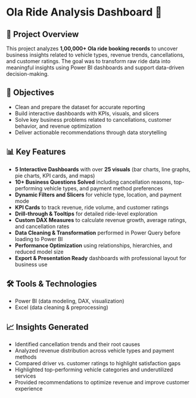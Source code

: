 # Ola Ride Analysis Dashboard 🚖  

## 📌 Project Overview  
This project analyzes **1,00,000+ Ola ride booking records** to uncover business insights related to vehicle types, revenue trends, cancellations, and customer ratings. The goal was to transform raw ride data into meaningful insights using Power BI dashboards and support data-driven decision-making.  

## 🎯 Objectives  
- Clean and prepare the dataset for accurate reporting  
- Build interactive dashboards with KPIs, visuals, and slicers  
- Solve key business problems related to cancellations, customer behavior, and revenue optimization  
- Deliver actionable recommendations through data storytelling  

## 📊 Key Features  
- **5 Interactive Dashboards** with over **25 visuals** (bar charts, line graphs, pie charts, KPI cards, and maps)  
- **10+ Business Questions Solved** including cancellation reasons, top-performing vehicle types, and payment method preferences  
- **Dynamic Filters and Slicers** for vehicle type, location, and payment mode  
- **KPI Cards** to track revenue, ride volume, and customer ratings  
- **Drill-through & Tooltips** for detailed ride-level exploration  
- **Custom DAX Measures** to calculate revenue growth, average ratings, and cancellation rates  
- **Data Cleaning & Transformation** performed in Power Query before loading to Power BI  
- **Performance Optimization** using relationships, hierarchies, and reduced model size  
- **Export & Presentation Ready** dashboards with professional layout for business use  

## 🛠 Tools & Technologies  
- Power BI (data modeling, DAX, visualization)  
- Excel (data cleaning & preprocessing) 

## 📈 Insights Generated  
- Identified cancellation trends and their root causes  
- Analyzed revenue distribution across vehicle types and payment methods  
- Compared driver vs. customer ratings to highlight satisfaction gaps  
- Highlighted top-performing vehicle categories and underutilized services  
- Provided recommendations to optimize revenue and improve customer experience  
  
